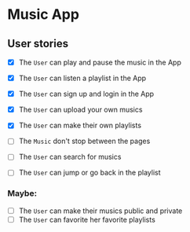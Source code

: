 # Music App

## User stories
- [x] The `User` can play and pause the music in the App
- [x] The `User` can listen a playlist in the App
- [x] The `User` can sign up and login in the App
- [x] The `User` can upload your own musics
- [x] The `User` can make their own playlists
- [ ] The `Music` don't stop between the pages
- [ ] The `User` can search for musics
- [ ] The `User` can jump or go back in the playlist


### Maybe:
- [ ] The `User` can make their musics public and private
- [ ] The `User` can favorite her favorite playlists

